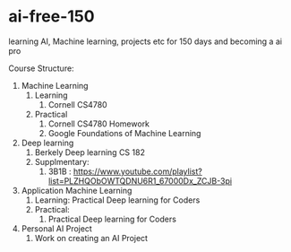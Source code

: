 # ai-free-150
learning AI, Machine learning, projects etc for 150 days and becoming a ai pro 


Course Structure:

1. Machine Learning
   1. Learning 
      1. Cornell CS4780 
   2. Practical 
      1. Cornell CS4780 Homework 
      2. Google Foundations of Machine Learning
2. Deep learning
   1. Berkely Deep learning CS 182
   2. Supplmentary: 
      1. 3B1B : https://www.youtube.com/playlist?list=PLZHQObOWTQDNU6R1_67000Dx_ZCJB-3pi
3. Application Machine Learning
   1. Learning: Practical Deep learning for Coders
   2. Practical: 
      1. Practical Deep learning for Coders
4. Personal AI Project
   1. Work on creating an AI Project